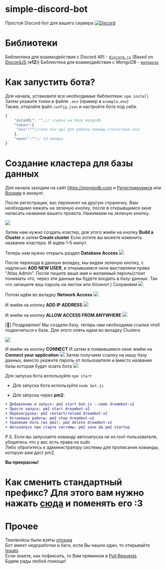 # simple-discord-bot
Простой Discord бот для вашего сервера [![Discord](https://discordapp.com/api/guilds/662635194884292611/widget.png)](https://discord.gg/GG9Dkhg)

# Библиотеки
Библиотека для взаимодействия с Discord API - [`discore.js`](https://github.com/zargovv/discore.js) (Based on [DiscordJS](https://github.com/discordjs/discord.js) (**v12**))
Библиотека для взаимодействия с MongoDB - [`mongoose`](https://npmjs.com/package/mongoose)

# Как запустить бота? 
Для начала, установите все необходимые библиотеки: ``npm install`` <br>
Затем укажите токен в файле ``.env`` (пример в ``example.env``) <br>
Также, откройте файл ``config.json`` и настройте бота под себя. <br>
```js
{
    "dataURL": "",// ссылка на базу mongodb
    "token":{
     "osu":""//токе osu api для работы комады статистики osu!
    },
    "owner":""// id овнера
}
```
# Создание кластера для базы данных

Для начала заходим на сайт https://mongodb.com и [Регистрируемся](https://account.mongodb.com/account/register) или [Входим](https://account.mongodb.com/account/login) в аккаунт.

После регистрации, вас перекинет на другую страничку. Вам необходимо нажать на зеленую кнопку, после в открывщимся окне написать название вашего проекта. Нажимаем на зеленую кнопку. 

![](https://imgs.mrlivixx.ml/opera_cuCMXaULuj.png)

Затем нам нужно создать кластер, для этого жмём на кнопку **Build a Cluster** и затем **Create cluster** Если хотите вы можете изменить название кластера. И ждём 1-5 минут.

Теперь нам нужно открыть раздел **Database Access**
![](https://imgs.mrlivixx.ml/opera_VFvHs0sXGW.png)

После перехода в данную вкладку, мы видем зеленую кнопку, с надписью **ADD NEW USER**, в открывшимся окне выставляем права "Atlas Admin". После пишите ваше имя и желаемый пароль(стоит понимать что, через эти данные вы будете входить в базу-данных. Так что запишите ваш пароль на листок или блокнот.) Сохраняем 
![](https://camo.githubusercontent.com/680a7a724d1b993eaa7301ecdb4ef4a5e04775c9/68747470733a2f2f63646e2e646973636f72646170702e636f6d2f6174746163686d656e74732f3636373037323132333931343831333434342f3638363335333632373332303638303436372f494d475f32303230303330395f3034303432342e706e67)

Потом идём во вкладку **Network Access**
![](https://imgs.mrlivixx.ml/opera_PGfdBZDfX8.png)

И жмём на клопку **ADD IP ADDRESS** 
![](https://imgs.mrlivixx.ml/opera_IuLkQePeI6.png)

И жмём на кнопку **ALLOW ACCESS FROM ANYWHERE** 
![](https://imgs.mrlivixx.ml/opera_1abHsyXZxs.png)

[🎉] Поздравляю! Мы создали базу, теперь нам необходима ссылка чтоб подкючиться к базе. Для этого опять идем во вкладку Clusters

![](https://imgs.mrlivixx.ml/opera_DtKoVpedMu.png)

И жмём на кнопку **CONNECT**
И затем в появившемся окне жмём на **Connect your application** 
![](https://imgs.mrlivixx.ml/opera_yGeu800yF4.png)
Затем получаем ссылку на нашу базу данных, вместо <password> укажите пароль от пользователя и вместо <dbname> название базы которая будет юзать бота
![](https://imgs.mrlivixx.ml/opera_96XC9195k5.png)

Для запуска бота используйте ``npm start``<br>
* Для запуска бота используйте ``node bot.js``

* Для запуска через **pm2**:
```diff
+ Добавление и запуск: pm2 start bot.js --name dreambot-v2
+ Просто запуск: pm2 start dreambot-v2
+ Перезагрузка: pm2 restart/reload dreambot-v2
+ Остановка работы: pm2 stop dreambot-v2
+ Удаление бота (из pm2): pm2 delete dreambot-v2
+ Автозапуск при старте системы: pm2 save && pm2 startup
```
P.S. Если вы запускаете команду автозапуска не из root-пользователя, убедитесь что у вас есть права на sudo
<br>Либо обратитесь к администратору системы для прописания команды, которую вам даст pm2

**Вы прекрасны!**

# Как сменить стандартный префикс? Для этого вам нужно нажать [сюда](https://github.com/sqdshcom/simple-discord-bot/blob/ece80bbff12119c911a5f07a32e8a11ad0b3b3f8/src/bot.js#L31) и поменять его :3


# Прочее
Темпвойсы были взяты [отсюда](https://github.com/bemovpro/Create-temporary-voice-channel)<br>
Бот имеет недоработки и баги, если Вы нашли один, то открывайте [Issues](https://github.com/sqdshcom/simple-discord-bot/issues)<br>
Если знаете, как пофиксить, то Вам прямиком в [Pull Requests](https://github.com/sqdshcom/simple-discord-bot/pulls)<br>
Будем рады любой помощи! <br>
